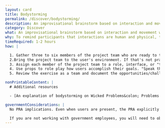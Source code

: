 ```yaml
---
layout: card
title: Bodystorming
permalink: /discover/bodystorming/
description: An improvisational brainstorm based on interaction and movement with the body.
category: Discover
what: An improvisational brainstorm based on interaction and movement with the body.
why: To remind participants that interactions are human and physical, to teach stakeholders empathy for users, and to get away from our computers.
timeRequired: 1-2 hours
how: |

  1. Gather three to six members of the project team who are ready to think on their feet. If possible, identify a few users who can play along.
  2.Bring the project team to the user's environment. If that's not practical, model the user's environment in a conference room.
  3. Assign each member of the project team to a role, interface, or "touchpoint" that you have identified in a [journey map](/journey-mapping/). If users are present, ask them to pretend to accomplish their goals as usual. Otherwise, assign a [persona](/personas/) to each member of the product team who isn't serving as a touchpoint. If you anticipate discomfort, assign roles in advance and start with a basic script.
  4. Use props to role play how users accomplish their goals. "Speak the interface" to one another. For example, one of the touchpoints might say "Submit all of your required forms," and the user might respond "Arg! I don't know what forms are required!"
  5. Review the exercise as a team and document the opportunities/challenges that this exercise suggests.

nonPrintableContent: |
  # Additional resources

  - [An explanation of bodystorming on Wicked Problems&colon; Problems Worth Solving. Austin Center for Design.](https://www.wickedproblems.com/6_bodystorming.php)

governmentConsiderations: |
  No PRA implications. Even when users are present, the PRA explicitly exempts direct observation and non-standardized conversation, 5 CFR 1320.3(h)3.

  If you are not working with government employees, you will need to observe standard precautions for archiving personally identifiable information.
---
```

